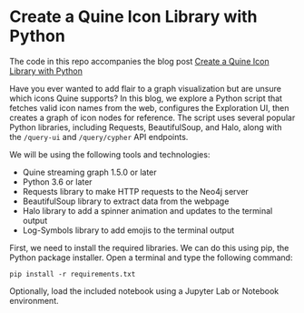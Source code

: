 # Create a Quine Icon Library with Python

The code in this repo accompanies the blog post [Create a Quine Icon Library with Python](#)

Have you ever wanted to add flair to a graph visualization but are unsure which icons Quine supports? In this blog, we explore a Python script that fetches valid icon names from the web, configures the Exploration UI, then creates a graph of icon nodes for reference. The script uses several popular Python libraries, including Requests, BeautifulSoup, and Halo, along with the `/query-ui` and `/query/cypher` API endpoints.

We will be using the following tools and technologies:

* Quine streaming graph 1.5.0 or later
* Python 3.6 or later
* Requests library to make HTTP requests to the Neo4j server
* BeautifulSoup library to extract data from the webpage
* Halo library to add a spinner animation and updates to the terminal output
* Log-Symbols library to add emojis to the terminal output

First, we need to install the required libraries. We can do this using pip, the Python package installer. Open a terminal and type the following command:

```
pip install -r requirements.txt
```

Optionally, load the included notebook using a Jupyter Lab or Notebook environment.
